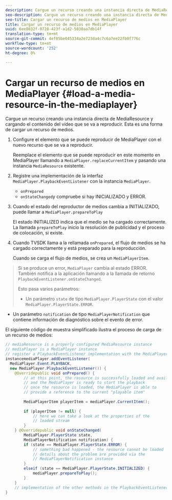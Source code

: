 ```yaml
---
description: Cargue un recurso creando una instancia directa de MediaResource y cargando el contenido del vídeo que se va a reproducir. Esta es una forma de cargar un recurso de medios.
seo-description: Cargue un recurso creando una instancia directa de MediaResource y cargando el contenido del vídeo que se va a reproducir. Esta es una forma de cargar un recurso de medios.
seo-title: Cargar un recurso de medios en MediaPlayer
title: Cargar un recurso de medios en MediaPlayer
uuid: 6ee8032f-0728-423f-a1d2-5030aa7db14f
translation-type: tm+mt
source-git-commit: 4ef05be045334a2e723da4c7c6a7ee22fb0f776c
workflow-type: tm+mt
source-wordcount: '252'
ht-degree: 0%

---
```



# Cargar un recurso de medios en MediaPlayer {#load-a-media-resource-in-the-mediaplayer}

Cargue un recurso creando una instancia directa de MediaResource y cargando el contenido del vídeo que se va a reproducir. Esta es una forma de cargar un recurso de medios.

1. Configure el elemento que se puede reproducir de MediaPlayer con el nuevo recurso que se va a reproducir.

   Reemplace el elemento que se puede reproducir en este momento en MediaPlayer llamando a `MediaPlayer.replaceCurrentItem` y pasando una instancia `MediaResource` existente.

1. Registre una implementación de la interfaz `MediaPlayer.PlaybackEventListener` con la instancia `MediaPlayer`.

   * `onPrepared`
   * `onStateChanged`y compruebe si hay INICIALIZADO y ERROR.

1. Cuando el estado del reproductor de medios cambia a INITIALIZADO, puede llamar a `MediaPlayer.prepareToPlay`

   El estado INITIALIZED indica que el medio se ha cargado correctamente. La llamada `prepareToPlay` inicio la resolución de publicidad y el proceso de colocación, si existe.

1. Cuando TVSDK llama a la rellamada `onPrepared`, el flujo de medios se ha cargado correctamente y está preparado para la reproducción.

   Cuando se carga el flujo de medios, se crea un `MediaPlayerItem`.

>Si se produce un error, `MediaPlayer` cambia al estado ERROR. También notifica a la aplicación llamando a la llamada de retorno `PlaybackEventListener.onStateChanged`.
>
>Esto pasa varios parámetros:
>* Un parámetro `state` de tipo `MediaPlayer.PlayerState` con el valor `MediaPlayer.PlayerState.ERROR`.
   >
   >
* Un parámetro `notification` de tipo `MediaPlayerNotification` que contiene información de diagnóstico sobre el evento de error.


El siguiente código de muestra simplificado ilustra el proceso de carga de un recurso de medios:

```java
// mediaResource is a properly configured MediaResource instance 
// mediaPlayer is a MediaPlayer instance 
// register a PlaybackEventListener implementation with the MediaPlayer  
instancemediaPlayer.addEventListener( 
  MediaPlayer.Event.PLAYBACK, 
  new MediaPlayer.PlaybackEventListener()) { 
    @Overridepublic void onPrepared() { 
        // at this point, the resource is successfully loaded and available 
        // and the MediaPlayer is ready to start the playback 
        // once the resource is loaded, the MediaPlayer is able to 
        // provide a reference to the current "playable item" 
 
        MediaPlayerItem playerItem = mediaPlayer.CurrentItem(); 
 
        if (playerItem != null) {     
            // here we can take a look at the properties of the     
            // loaded stream 
        } 
    } @Overridepublic void onStateChanged( 
        MediaPlayer.PlayerState state,  
        MediaPlayerNotification notification) { 
        if (state == MediaPlayer.PlayerState.ERROR) { 
            // something bad happened - the resource cannot be loaded    
            // details about the problem are provided via the  
            // MediaPlayerNotification instance 
        }  
        elseif (state == MediaPlayer.PlayerState.INITIALIZED) {     
            mediaPlayer.prepareToPlay(); 
        } 
    } 
    // implementation of the other methods in the PlaybackEventListener interface... 
} 
```
